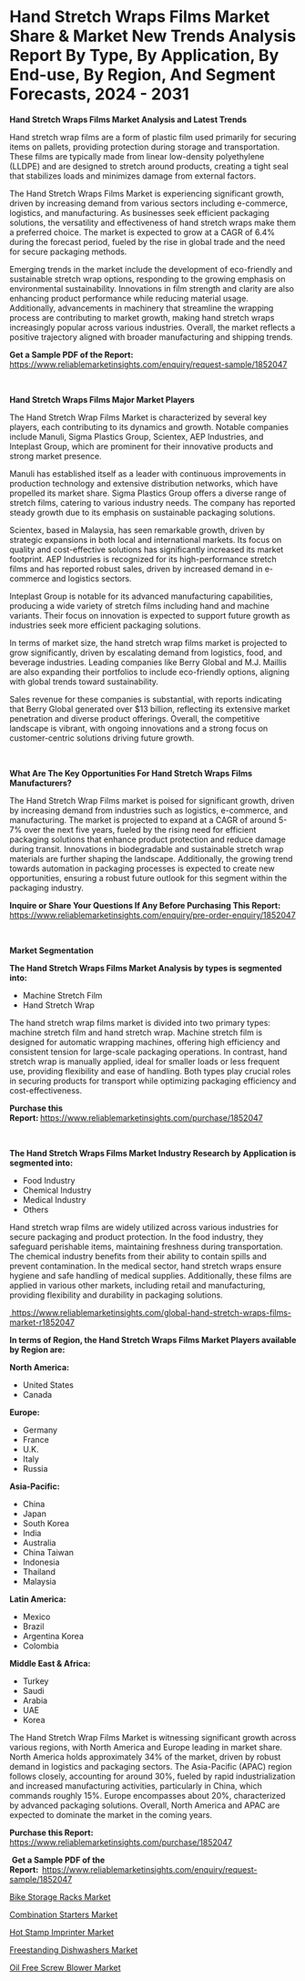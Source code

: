 <p><h1>Hand Stretch Wraps Films Market Share & Market New Trends Analysis Report By Type, By Application, By End-use, By Region, And Segment Forecasts, 2024 - 2031</h1></p><p><strong>Hand Stretch Wraps Films Market Analysis and Latest Trends</strong></p>
<p><p>Hand stretch wrap films are a form of plastic film used primarily for securing items on pallets, providing protection during storage and transportation. These films are typically made from linear low-density polyethylene (LLDPE) and are designed to stretch around products, creating a tight seal that stabilizes loads and minimizes damage from external factors.</p><p>The Hand Stretch Wraps Films Market is experiencing significant growth, driven by increasing demand from various sectors including e-commerce, logistics, and manufacturing. As businesses seek efficient packaging solutions, the versatility and effectiveness of hand stretch wraps make them a preferred choice. The market is expected to grow at a CAGR of 6.4% during the forecast period, fueled by the rise in global trade and the need for secure packaging methods.</p><p>Emerging trends in the market include the development of eco-friendly and sustainable stretch wrap options, responding to the growing emphasis on environmental sustainability. Innovations in film strength and clarity are also enhancing product performance while reducing material usage. Additionally, advancements in machinery that streamline the wrapping process are contributing to market growth, making hand stretch wraps increasingly popular across various industries. Overall, the market reflects a positive trajectory aligned with broader manufacturing and shipping trends.</p></p>
<p><strong>Get a Sample PDF of the Report:&nbsp;</strong> <a href="https://www.reliablemarketinsights.com/enquiry/request-sample/1852047?utm_campaign=1602&utm_medium=2&utm_source=Github&utm_content=ia&utm_term=19102024&utm_id=hand-stretch-wraps-films">https://www.reliablemarketinsights.com/enquiry/request-sample/1852047</a></p>
<p>&nbsp;</p>
<p><strong>Hand Stretch Wraps Films Major Market Players</strong></p>
<p><p>The Hand Stretch Wrap Films Market is characterized by several key players, each contributing to its dynamics and growth. Notable companies include Manuli, Sigma Plastics Group, Scientex, AEP Industries, and Inteplast Group, which are prominent for their innovative products and strong market presence.</p><p>Manuli has established itself as a leader with continuous improvements in production technology and extensive distribution networks, which have propelled its market share. Sigma Plastics Group offers a diverse range of stretch films, catering to various industry needs. The company has reported steady growth due to its emphasis on sustainable packaging solutions.</p><p>Scientex, based in Malaysia, has seen remarkable growth, driven by strategic expansions in both local and international markets. Its focus on quality and cost-effective solutions has significantly increased its market footprint. AEP Industries is recognized for its high-performance stretch films and has reported robust sales, driven by increased demand in e-commerce and logistics sectors.</p><p>Inteplast Group is notable for its advanced manufacturing capabilities, producing a wide variety of stretch films including hand and machine variants. Their focus on innovation is expected to support future growth as industries seek more efficient packaging solutions.</p><p>In terms of market size, the hand stretch wrap films market is projected to grow significantly, driven by escalating demand from logistics, food, and beverage industries. Leading companies like Berry Global and M.J. Maillis are also expanding their portfolios to include eco-friendly options, aligning with global trends toward sustainability.</p><p>Sales revenue for these companies is substantial, with reports indicating that Berry Global generated over $13 billion, reflecting its extensive market penetration and diverse product offerings. Overall, the competitive landscape is vibrant, with ongoing innovations and a strong focus on customer-centric solutions driving future growth.</p></p>
<p>&nbsp;</p>
<p><strong>What Are The Key Opportunities For Hand Stretch Wraps Films Manufacturers?</strong></p>
<p><p>The Hand Stretch Wrap Films market is poised for significant growth, driven by increasing demand from industries such as logistics, e-commerce, and manufacturing. The market is projected to expand at a CAGR of around 5-7% over the next five years, fueled by the rising need for efficient packaging solutions that enhance product protection and reduce damage during transit. Innovations in biodegradable and sustainable stretch wrap materials are further shaping the landscape. Additionally, the growing trend towards automation in packaging processes is expected to create new opportunities, ensuring a robust future outlook for this segment within the packaging industry.</p></p>
<p><strong>Inquire or Share Your Questions If Any Before Purchasing This Report:</strong> <a href="https://www.reliablemarketinsights.com/enquiry/pre-order-enquiry/1852047?utm_campaign=1602&utm_medium=2&utm_source=Github&utm_content=ia&utm_term=19102024&utm_id=hand-stretch-wraps-films">https://www.reliablemarketinsights.com/enquiry/pre-order-enquiry/1852047</a></p>
<p>&nbsp;</p>
<p><strong>Market Segmentation</strong></p>
<p><strong>The Hand Stretch Wraps Films Market Analysis by types is segmented into:</strong></p>
<p><ul><li>Machine Stretch Film</li><li>Hand Stretch Wrap</li></ul></p>
<p><p>The hand stretch wrap films market is divided into two primary types: machine stretch film and hand stretch wrap. Machine stretch film is designed for automatic wrapping machines, offering high efficiency and consistent tension for large-scale packaging operations. In contrast, hand stretch wrap is manually applied, ideal for smaller loads or less frequent use, providing flexibility and ease of handling. Both types play crucial roles in securing products for transport while optimizing packaging efficiency and cost-effectiveness.</p></p>
<p><strong>Purchase this Report:&nbsp;</strong><a href="https://www.reliablemarketinsights.com/purchase/1852047?utm_campaign=1602&utm_medium=2&utm_source=Github&utm_content=ia&utm_term=19102024&utm_id=hand-stretch-wraps-films">https://www.reliablemarketinsights.com/purchase/1852047</a></p>
<p>&nbsp;</p>
<p><strong>The Hand Stretch Wraps Films Market Industry Research by Application is segmented into:</strong></p>
<p><ul><li>Food Industry</li><li>Chemical Industry</li><li>Medical Industry</li><li>Others</li></ul></p>
<p><p>Hand stretch wrap films are widely utilized across various industries for secure packaging and product protection. In the food industry, they safeguard perishable items, maintaining freshness during transportation. The chemical industry benefits from their ability to contain spills and prevent contamination. In the medical sector, hand stretch wraps ensure hygiene and safe handling of medical supplies. Additionally, these films are applied in various other markets, including retail and manufacturing, providing flexibility and durability in packaging solutions.</p></p>
<p><a href="https://www.reliablemarketinsights.com/global-hand-stretch-wraps-films-market-r1852047?utm_campaign=1602&utm_medium=2&utm_source=Github&utm_content=ia&utm_term=19102024&utm_id=hand-stretch-wraps-films">&nbsp;https://www.reliablemarketinsights.com/global-hand-stretch-wraps-films-market-r1852047</a></p>
<p><strong>In terms of Region, the Hand Stretch Wraps Films Market Players available by Region are:</strong></p>
<p>
    <p> <strong> North America: </strong>
        <ul>
            <li>United States</li>
            <li>Canada</li>
        </ul>
        </p> 
    <p> <strong> Europe: </strong>
        <ul>
            <li>Germany</li>
            <li>France</li>
            <li>U.K.</li>
            <li>Italy</li>
            <li>Russia</li>
        </ul>
        </p> 
    <p> <strong> Asia-Pacific: </strong>
        <ul>
            <li>China</li>
            <li>Japan</li>
            <li>South Korea</li>
            <li>India</li>
            <li>Australia</li>
            <li>China Taiwan</li>
            <li>Indonesia</li>
            <li>Thailand</li>
            <li>Malaysia</li>
        </ul>
        </p> 
    <p> <strong> Latin America: </strong>
        <ul>
            <li>Mexico</li>
            <li>Brazil</li>
            <li>Argentina Korea</li>
            <li>Colombia</li>
        </ul>
        </p> 
    <p> <strong> Middle East & Africa: </strong>
        <ul>
            <li>Turkey</li>
            <li>Saudi</li>
            <li>Arabia</li>
            <li>UAE</li>
            <li>Korea</li>
        </ul>
    </p>
    </p>
<p><p>The Hand Stretch Wrap Films Market is witnessing significant growth across various regions, with North America and Europe leading in market share. North America holds approximately 34% of the market, driven by robust demand in logistics and packaging sectors. The Asia-Pacific (APAC) region follows closely, accounting for around 30%, fueled by rapid industrialization and increased manufacturing activities, particularly in China, which commands roughly 15%. Europe encompasses about 20%, characterized by advanced packaging solutions. Overall, North America and APAC are expected to dominate the market in the coming years.</p></p>
<p><strong>Purchase this Report: </strong><a href="https://www.reliablemarketinsights.com/purchase/1852047?utm_campaign=1602&utm_medium=2&utm_source=Github&utm_content=ia&utm_term=19102024&utm_id=hand-stretch-wraps-films">https://www.reliablemarketinsights.com/purchase/1852047</a></p>
<p>&nbsp;<strong>Get a Sample PDF of the Report:&nbsp;&nbsp;</strong><a href="https://www.reliablemarketinsights.com/enquiry/request-sample/1852047?utm_campaign=1602&utm_medium=2&utm_source=Github&utm_content=ia&utm_term=19102024&utm_id=hand-stretch-wraps-films">https://www.reliablemarketinsights.com/enquiry/request-sample/1852047</a></p>
<p><strong></strong></p>
<p><p><a href="https://issuu.com/reportprime-2/docs/bike-storage-racks-market-size-2030_52048f62066107?utm_campaign=1602&utm_medium=2&utm_source=Github&utm_content=ia&utm_term=19102024&utm_id=hand-stretch-wraps-films">Bike Storage Racks Market</a></p><p><a href="https://www.linkedin.com/pulse/combination-starters-market-global-trends-forecast-2024-2031-xxlyc?utm_campaign=1602&utm_medium=2&utm_source=Github&utm_content=ia&utm_term=19102024&utm_id=hand-stretch-wraps-films">Combination Starters Market</a></p><p><a href="https://www.linkedin.com/pulse/hot-stamp-imprinter-market-global-insights-regional-analysis-2024-21qnc?utm_campaign=1602&utm_medium=2&utm_source=Github&utm_content=ia&utm_term=19102024&utm_id=hand-stretch-wraps-films">Hot Stamp Imprinter Market</a></p><p><a href="https://www.linkedin.com/pulse/global-freestanding-dishwashers-nexus-sector-confluences-kuytc?utm_campaign=1602&utm_medium=2&utm_source=Github&utm_content=ia&utm_term=19102024&utm_id=hand-stretch-wraps-films">Freestanding Dishwashers Market</a></p><p><a href="https://www.linkedin.com/pulse/strategic-insights-global-oil-free-screw-blower-market-trends-38rwc?utm_campaign=1602&utm_medium=2&utm_source=Github&utm_content=ia&utm_term=19102024&utm_id=hand-stretch-wraps-films">Oil Free Screw Blower Market</a></p></p>
